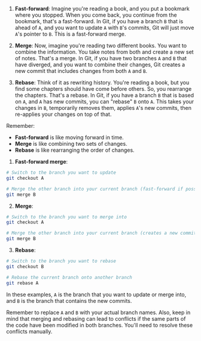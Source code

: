 
1. **Fast-forward**: Imagine you're reading a book, and you put a bookmark where you stopped. When you come back, you continue from the bookmark, that's a fast-forward. In Git, if you have a branch `B` that is ahead of `A`, and you want to update `A` with `B`'s commits, Git will just move `A`'s pointer to `B`. This is a fast-forward merge.

2. **Merge**: Now, imagine you're reading two different books. You want to combine the information. You take notes from both and create a new set of notes. That's a merge. In Git, if you have two branches `A` and `B` that have diverged, and you want to combine their changes, Git creates a new commit that includes changes from both `A` and `B`.

3. **Rebase**: Think of it as rewriting history. You're reading a book, but you find some chapters should have come before others. So, you rearrange the chapters. That's a rebase. In Git, if you have a branch `B` that is based on `A`, and `A` has new commits, you can "rebase" `B` onto `A`. This takes your changes in `B`, temporarily removes them, applies `A`'s new commits, then re-applies your changes on top of that.

Remember:
- **Fast-forward** is like moving forward in time.
- **Merge** is like combining two sets of changes.
- **Rebase** is like rearranging the order of changes.



1. **Fast-forward merge**:

```bash
# Switch to the branch you want to update
git checkout A

# Merge the other branch into your current branch (fast-forward if possible)
git merge B
```

2. **Merge**:

```bash
# Switch to the branch you want to merge into
git checkout A

# Merge the other branch into your current branch (creates a new commit)
git merge B
```

3. **Rebase**:

```bash
# Switch to the branch you want to rebase
git checkout B

# Rebase the current branch onto another branch
git rebase A
```

In these examples, `A` is the branch that you want to update or merge into, and `B` is the branch that contains the new commits.

Remember to replace `A` and `B` with your actual branch names. Also, keep in mind that merging and rebasing can lead to conflicts if the same parts of the code have been modified in both branches. You'll need to resolve these conflicts manually.